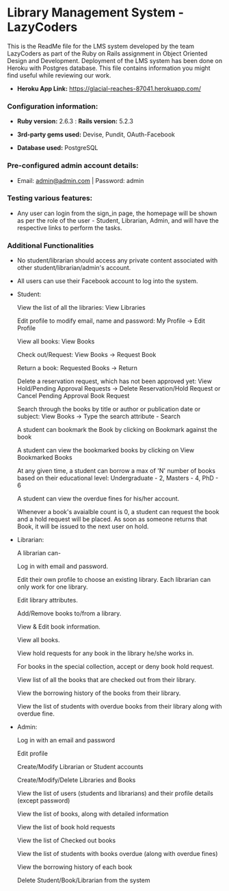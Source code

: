 # Library Management System - LazyCoders

This is the ReadMe file for the LMS system developed by the team LazyCoders as part of the Ruby on Rails assignment in Object Oriented Design and Development. Deployment of the LMS system has been done on Heroku with Postgres database. This file contains information you might find useful while reviewing our work.  

* <strong>Heroku App Link:</strong> https://glacial-reaches-87041.herokuapp.com/

### Configuration information:

* <strong>Ruby version:</strong> 2.6.3 : <strong>Rails version:</strong> 5.2.3

* <strong>3rd-party gems used:</strong> Devise, Pundit, OAuth-Facebook

* <strong>Database used:</strong> PostgreSQL

### Pre-configured admin account details:

* Email: admin@admin.com  |  Password: admin

### Testing various features:

* Any user can login from the sign_in page, the homepage will be shown as per the role of the user - Student, Librarian, Admin, and will have the respective links to perform the tasks.

### Additional Functionalities

* No student/librarian should access any private content associated with other student/librarian/admin's account.

* All users can use their Facebook account to log into the system.

* Student:

    View the list of all the libraries: View Libraries

    Edit profile to modify email, name and password: My Profile -> Edit Profile

    View all books: View Books

    Check out/Request: View Books -> Request Book
    
    Return a book: Requested Books -> Return
    
    Delete a reservation request, which has not been approved yet: View Hold/Pending Approval Requests -> Delete Reservation/Hold Request or Cancel Pending Approval Book Request
    
    Search through the books by title or author or publication date or subject: View Books -> Type the search attribute - Search
    
    A student can bookmark the Book by clicking on Bookmark against the book
    
    A student can view the bookmarked books by clicking on View Bookmarked Books
    
    At any given time, a student can borrow a max of 'N' number of books based on their educational level: Undergraduate - 2, Masters - 4, PhD - 6
    
    A student can view the overdue fines for his/her account.
    
    Whenever a book's avaialble count is 0, a student can request the book and a hold request will be placed. As soon as someone returns that Book, it will be issued to the next user on hold.
    
 * Librarian:  
 
    A librarian can-
    
    Log in with email and password.
    
    Edit their own profile to choose an existing library. Each librarian can only work for one library.
    
    Edit library attributes.
    
    Add/Remove books to/from a library.
    
    View & Edit book information.
    
    View all books.
    
    View hold requests for any book in the library he/she works in.
    
    For books in the special collection, accept or deny book hold request.
    
    View list of all the books that are checked out from their library.
    
    View the borrowing history of the books from their library.
    
    View the list of students with overdue books from their library along with overdue fine.
    
    
 * Admin:
 
    Log in with an email and password
    
    Edit profile
    
    Create/Modify Librarian or Student accounts
    
    Create/Modify/Delete Libraries and Books
    
    View the list of users (students and librarians) and their profile details (except password)
    
    View the list of books, along with detailed information
    
    View the list of book hold requests
    
    View the list of Checked out books
    
    View the list of students with books overdue (along with overdue fines)
    
    View the borrowing history of each book
    
    Delete Student/Book/Librarian from the system
    

